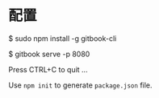 # 配置

  $ sudo npm install -g gitbook-cli

  $ gitbook serve -p 8080

Press CTRL+C to quit ...

Use `npm init` to generate `package.json` file.
